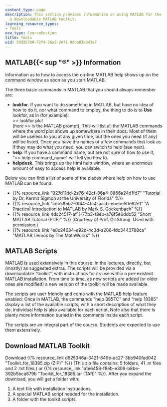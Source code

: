 ```yaml
---
content_type: page
description: This section provides information on using MATLAB for the course and
  a downloadable MATLAB toolkit.
learning_resource_types:
- Tools
ocw_type: CourseSection
title: Tools
uid: 39d2b780-72f9-56a2-2e71-8dda03e843e7
---
```


MATLAB{{< sup "®" >}} Information
---------------------------------

Information as to how to access the on-line MATLAB help shows up on the command window as soon as you start MATLAB.

The three basic commands in MATLAB that you should always remember are:

*   **lookfor**. If you want to do something in MATLAB, but have no idea of how to do it, nor what command to employ, the thing to do is to **Use** lookfor, as in (for example):  
    \>> lookfor plot  
    (here >> is the MATLAB prompt). This will list all the MATLAB commands where the word plot shows up somewhere in their docs. Most of them will be useless to you at any given time, but the ones you need (if any) will be listed. Once you have the names of a few commands that look as if they may do what you need, you can switch to help (see next).
*   **help**. If you have a command name, but are not sure of how to use it, ">> help command\_name" will tell you how to.
*   **helpdesk**. This brings up the html help window, where an enormous amount of easy to access help is available.

Below you can find a list of some of the places where help on how to use MATLAB can be found.

*   {{% resource_link "927d11dd-2a76-42cf-86a4-8866a24d1fd7" "Tutorial by Dr. Kermit Sigmon at the University of Florida" %}}
*   {{% resource_link "ceb585b7-0f44-4fc4-aacb-ebebe50e62e1" "A Practical Introduction to MATLAB by Mark S. Gockenbach" %}}
*   {{% resource_link 4dc24517-af11-77b3-f8eb-a76f5e6ddb52 "Short MATLAB Tutorial (PDF)" %}} (Courtesy of Prof. Gil Strang. Used with permission.)
*   {{% resource_link "e8c24684-e92c-4c3d-a206-fdc3443788ca" "MATLAB Demos by The MathWorks" %}}

MATLAB Scripts
--------------

MATLAB is used extensively in this course: In the lectures, directly, but (mostly) as suggested extras. The scripts will be provided via a downloadable "toolkit", with instructions for its use within a pre-existent MATLAB installation. From time to time, as new scripts are added (or older ones are modified) a new version of the toolkit will be made available.

The scripts are user friendly and come with the MATLAB help feature enabled: Once in MATLAB, the commands "help 385TC" and "help 18385" display a list of the available scripts, with a short description of what they do. Individual help is also available for each script. Note also that there is plenty more information buried in the comments inside each script.

The scripts are an integral part of the course. Students are expected to use them extensively.

Download MATLAB Toolkit
-----------------------

Download {{% resource_link d925346a-3421-849e-ac27-3bb940fad042 "Toolkit\_for\_18385.zip (ZIP)" %}} (This zip file contains: 5 folders, 41 .m files and 2 .txt files.) or {{% resource_link 1a1e6458-f8eb-e306-b8be-392b5bca879b "Toolkit\_for\_18385.tar (TAR)" %}}. After you expand the download, you will get a folder with:

1.  A text file with installation instructions.
2.  A special MATLAB script needed for the installation.
3.  A folder with the toolkit scripts.